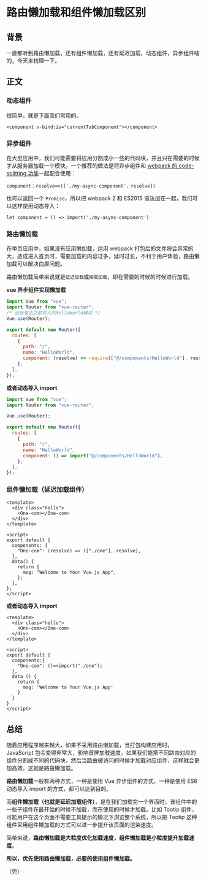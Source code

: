 # 路由懒加载和组件懒加载区别

## 背景

一直都听到路由懒加载，还有组件懒加载，还有延迟加载，动态组件，异步组件啥的，今天来梳理一下。

## 正文

### 动态组件

很简单。就是下面我们常用的。

```vue
<component v-bind:is="currentTabComponent"></component>
```

### 异步组件

在大型应用中，我们可能需要将应用分割成小一些的代码块，并且只在需要的时候才从服务器加载一个模块。一个推荐的做法是将异步组件和 [webpack 的 code-splitting 功能](https://webpack.js.org/guides/code-splitting/)一起配合使用：

```vue
component：resolve=>(['./my-async-component'，resolve])
```

也可以返回一个 `Promise`，所以把 webpack 2 和 ES2015 语法加在一起，我们可以这样使用动态导入：

```
let component = () => import('./my-async-component')
```

### 路由懒加载

在单页应用中，如果没有应用懒加载，运用 webpack 打包后的文件将会异常的大，造成进入首页时，需要加载的内容过多，延时过长，不利于用户体验，路由懒加载可以解决白屏问题。

路由懒加载简单来说就是`延迟加载`或`按需加载`，即在需要的时候的时候进行加载。

**vue 异步组件实现懒加载**

```js
import Vue from "vue";
import Router from "vue-router";
/* 此处省去之前导入的HelloWorld模块 */
Vue.use(Router);

export default new Router({
  routes: [
    {
      path: "/",
      name: "HelloWorld",
      component: (resolve) => require(["@/components/HelloWorld"], resolve),
    },
  ],
});
```

**或者动态导入 import**

```js
import Vue from "vue";
import Router from "vue-router";

Vue.use(Router);

export default new Router({
  routes: [
    {
      path: "/",
      name: "HelloWorld",
      component: () => import("@/components/HelloWorld"),
    },
  ],
});
```

### 组件懒加载（延迟加载组件）

```vue
<template>
  <div class="hello">
    <One-com></One-com>
  </div>
</template>

<script>
export default {
  components: {
    "One-com": (resolve) => (["./one"], resolve),
  },
  data() {
    return {
      msg: "Welcome to Your Vue.js App",
    };
  },
};
</script>
```

**或者动态导入 import**

```vue
<template>
  <div class="hello">
    <One-com></One-com>
  </div>
</template>

<script>
export default {
  components:{
    "One-com": ()=>import("./one");
  },
  data () {
    return {
      msg: 'Welcome to Your Vue.js App'
    }
  }
}
</script>
```

## 总结

随着应用程序越来越大，如果不采用路由懒加载，当打包构建应用时，JavaScript 包会变得非常大，影响首屏加载速度。如果我们能把不同路由对应的组件分割成不同的代码块，然后当路由被访问的时候才加载对应组件，这样就会更加高效，这就是路由懒加载。

**路由懒加载**一般有两种方式，一种是使用 Vue 异步组件的方式，一种是使用 ES6 动态导入 import 的方式，都可以达到目的。

而**组件懒加载（也就是延迟加载组件）**，是在我们加载完一个界面时，该组件中的一些子组件在最开始的时候不加载，而在使用的时候才加载。比如 Tootip 组件，可能用户在这个页面不需要工具提示的情况下浏览整个系统，所以把 Tootip 这种组件采用组件懒加载的方式可以进一步提升该页面的渲染速度。

简单来说，**路由懒加载是大粒度优化加载速度，组件懒加载是小粒度提升加载速度**。

**所以，优先使用路由懒加载，必要的使用组件懒加载。**

（完）
